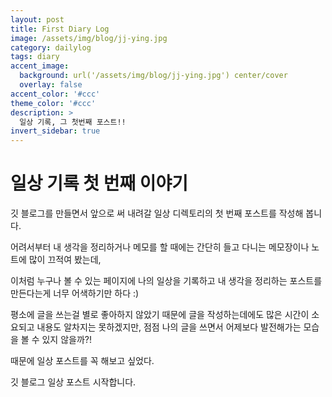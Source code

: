 ```yaml
---
layout: post
title: First Diary Log
image: /assets/img/blog/jj-ying.jpg
category: dailylog
tags: diary
accent_image: 
  background: url('/assets/img/blog/jj-ying.jpg') center/cover
  overlay: false
accent_color: '#ccc'
theme_color: '#ccc'
description: >
  일상 기록, 그 첫번째 포스트!!
invert_sidebar: true
---
```


# 일상 기록 첫 번째 이야기
깃 블로그를 만들면서 앞으로 써 내려갈 일상 디렉토리의 첫 번째 포스트를 작성해 봅니다.

어려서부터 내 생각을 정리하거나 메모를 할 때에는 간단히 들고 다니는 메모장이나 노트에 많이 끄적여 봤는데,

이처럼 누구나 볼 수 있는 페이지에 나의 일상을 기록하고 내 생각을 정리하는 포스트를 만든다는게 너무 어색하기만 하다 :)

평소에 글을 쓰는걸 별로 좋아하지 않았기 때문에 글을 작성하는데에도 많은 시간이 소요되고 내용도 알차지는 못하겠지만, 점점 나의 글을 쓰면서 어제보다 발전해가는 모습을 볼 수 있지 않을까?!

때문에 일상 포스트를 꼭 해보고 싶었다.

깃 블로그 일상 포스트 시작합니다.
